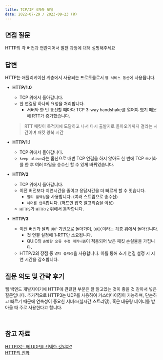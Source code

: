 ```yaml
---
title: TCP/IP 4계층 모델
date: 2022-07-29 / 2023-09-23 (R)
---
```


## 면접 질문

HTTP의 각 버전과 연관지어서 발전 과정에 대해 설명해주세요
<br />

## 답변

HTTP는 애플리케이션 계층에서 사용되는 프로토콜로서 `웹 서비스 통신`에 사용됩니다.
<br />

-   **HTTP/1.0**

    -   TCP 위에서 돌아갑니다.
    -   한 연결당 하나의 요청을 처리합니다.
        -   서버와 한 번 통신할 때마다 TCP 3-way handshake를 열어야 했기 때문에 RTT가 증가했습니다.

    > RTT
    > 패킷이 목적지에 도달하고 나서 다시 출발지로 돌아오기까지 걸리는 시간이며 패킷 왕복 시간

-   **HTTP/1.1**
    -   TCP 위에서 돌아갑니다.
    -   `keep alive`라는 옵션으로 매번 TCP 연결을 하지 않아도 한 번에 TCP 초기화를 한 후 여러 파일을 송수신 할 수 있게 바뀌었습니다.
-   **HTTP/2**
    -   TCP 위에서 돌아갑니다.
    -   이전 버전보다 지연시간을 줄이고 응답시간을 더 빠르게 할 수 잇습니다.
        -   `멀티 플렉싱`을 사용합니다. (여러 스트림으로 송수신)
        -   `헤더를 압축`합니다. (허프만 압축 알고리즘을 이용)
    -   `HTTPS`가 `HTTP/2` 위에서 동작합니다.
-   **HTTP/3**
    -   이전 버전과 달리 `UDP` 기반으로 돌아가며, `QUIC`이라는 계층 위에서 돌아갑니다.
        -   첫 연결 설정에 1-RTT만 소요됩니다.
        -   QUIC의 `순방향 오류 수정 매커니즘`이 적용되어 낮은 패킷 손실율을 가집니다.
    -   HTTP/2의 장점 중 `멀티 플렉싱`을 사용합니다. 이를 통해 초기 연결 설정 시 지연 시간을 감소합니다.
        <br />

## 질문 의도 및 간략 후기

웹 백엔드 개발자이기에 HTTP에 관련한 부분은 잘 알고있는 것이 좋을 것 같아서 넣은 질문입니다.
추가적으로 HTTP3는 UDP를 사용하여 커스터마이징이 가능하며, 단순하고 빠르기 때문에 연속성이 중요한 서비스(실시간 스트리밍), 혹은 대용량 데이터를 받아올 때 주로 사용한다고 합니다.

<br />

## 참고 자료

[HTTP/3는 왜 UDP를 선택한 것일까?](https://evan-moon.github.io/2019/10/08/what-is-http3/) <br />
[HTTP의 진화](https://developer.mozilla.org/ko/docs/Web/HTTP/Basics_of_HTTP/Evolution_of_HTTP)
